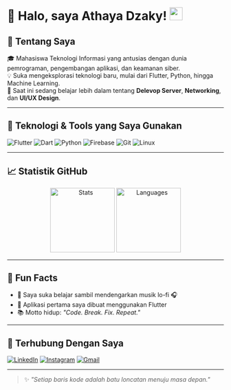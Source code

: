 # 👋 Halo, saya Athaya Dzaky! <img src="https://media.giphy.com/media/hvRJCLFzcasrR4ia7z/giphy.gif" width="30px">

## 🚀 Tentang Saya
🎓 Mahasiswa Teknologi Informasi yang antusias dengan dunia pemrograman, pengembangan aplikasi, dan keamanan siber.  
💡 Suka mengeksplorasi teknologi baru, mulai dari Flutter, Python, hingga Machine Learning.  
🌱 Saat ini sedang belajar lebih dalam tentang **Delevop Server**, **Networking**, dan **UI/UX Design**.

---

## 🧰 Teknologi & Tools yang Saya Gunakan

![Flutter](https://img.shields.io/badge/Flutter-02569B?style=for-the-badge&logo=flutter&logoColor=white)
![Dart](https://img.shields.io/badge/Dart-0175C2?style=for-the-badge&logo=dart&logoColor=white)
![Python](https://img.shields.io/badge/Python-3670A0?style=for-the-badge&logo=python&logoColor=white)
![Firebase](https://img.shields.io/badge/Firebase-ffca28?style=for-the-badge&logo=firebase&logoColor=black)
![Git](https://img.shields.io/badge/Git-F05032?style=for-the-badge&logo=git&logoColor=white)
![Linux](https://img.shields.io/badge/Linux-FCC624?style=for-the-badge&logo=linux&logoColor=black)

---

## 📈 Statistik GitHub

<p align="center">
  <img src="https://github-readme-stats.vercel.app/api?username=Tayya-gacor&show_icons=true&theme=tokyonight" alt="Stats" height="150"/>
  <img src="https://github-readme-stats.vercel.app/api/top-langs/?username=Tayya-gacor&layout=compact&theme=tokyonight" alt="Languages" height="150"/>
</p>

---

## 🧠 Fun Facts
- 🌌 Saya suka belajar sambil mendengarkan musik lo-fi 🎧
- 📱 Aplikasi pertama saya dibuat menggunakan Flutter
- 📚 Motto hidup: *"Code. Break. Fix. Repeat."*

---

## 🔗 Terhubung Dengan Saya

[![LinkedIn](https://img.shields.io/badge/LinkedIn-0077B5?style=for-the-badge&logo=linkedin&logoColor=white)](https://linkedin.com/in/USERNAME_ANDA)
[![Instagram](https://img.shields.io/badge/Instagram-E4405F?style=for-the-badge&logo=instagram&logoColor=white)](https://www.instagram.com/a_dzaky145?igsh=MXFsZGMyemoxNDBoOQ==)
[![Gmail](https://img.shields.io/badge/Gmail-D14836?style=for-the-badge&logo=gmail&logoColor=white)](mailto:athayadzaky80@gmail.com)

---

> ✨ *"Setiap baris kode adalah batu loncatan menuju masa depan."*
